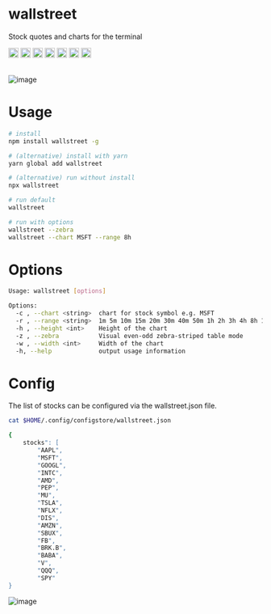 # wallstreet
Stock quotes and charts for the terminal

<a href="https://npmjs.com/package/wallstreet"><img height="20" src="https://img.shields.io/npm/v/wallstreet.svg" alt="npm"/></a>
<a href="https://nodejs.org/en/download/releases/"><img height="20" src="https://img.shields.io/badge/node-%3E%3D%2014.0-brightgreen.svg" alt="License: MIT" /></a>
<a href="https://opensource.org/licenses/MIT"><img height="20" src="https://img.shields.io/badge/License-MIT-brightgreen.svg" alt="License: MIT" /></a>
<a href="https://travis-ci.com/madnight/wallstreet"><img height="20" src="https://travis-ci.com/madnight/wallstreet.svg?branch=master" alt="Build Status" /></a>
<a href="https://codeclimate.com/github/madnight/wallstreet/issues"><img height="20" src="https://codeclimate.com/github/madnight/wallstreet/badges/issue_count.svg?maxAge=2592000" alt="Issue Count" /></a>
<a href="https://snyk.io/test/github/madnight/wallstreet"><img height="20" src="https://images.weserv.nl/?url=https://img.shields.io/snyk/vulnerabilities/github/madnight/wallstreet?cacheSeconds=3600&l=0&output=png&w=1000" alt="Known Vulnerabilities"></a>
<a href="https://david-dm.org/madnight/wallstreet"><img height="20" src="https://img.shields.io/david/madnight/wallstreet?cacheSeconds=3600" alt="dependencies Status" /></a>
 <br> <br>

![image](https://user-images.githubusercontent.com/10064471/63653846-91edf100-c772-11e9-883e-96761e295766.png)

# Usage
```bash
# install
npm install wallstreet -g

# (alternative) install with yarn
yarn global add wallstreet

# (alternative) run without install
npx wallstreet

# run default
wallstreet

# run with options
wallstreet --zebra
wallstreet --chart MSFT --range 8h
```

# Options

```bash
Usage: wallstreet [options]

Options:
  -c , --chart <string>  chart for stock symbol e.g. MSFT
  -r , --range <string>  1m 5m 10m 15m 20m 30m 40m 50m 1h 2h 3h 4h 8h 1d 2d 5d 1mo 1y 5y 10y
  -h , --height <int>    Height of the chart
  -z , --zebra           Visual even-odd zebra-striped table mode
  -w , --width <int>     Width of the chart
  -h, --help             output usage information
```

# Config

The list of stocks can be configured via the wallstreet.json file.
```bash
cat $HOME/.config/configstore/wallstreet.json

{
    stocks": [
        "AAPL",
        "MSFT",
        "GOOGL",
        "INTC",
        "AMD",
        "PEP",
        "MU",
        "TSLA",
        "NFLX",
        "DIS",
        "AMZN",
        "SBUX",
        "FB",
        "BRK.B",
        "BABA",
        "V",
        "QQQ",
        "SPY"
}
```


![image](https://user-images.githubusercontent.com/10064471/63654140-86042e00-c776-11e9-9e1c-072f733f6631.png)
